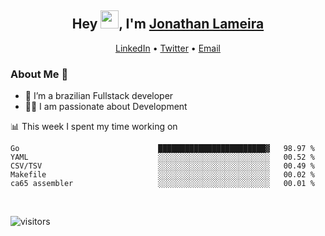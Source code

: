 <h2 align="center">Hey <img src="https://github.com/TheDudeThatCode/TheDudeThatCode/blob/master/Assets/Hi.gif" width="29">, I'm <a href="https://www.linkedin.com/in/jonathanlameira/">Jonathan Lameira</a></h2>
<p align="center">
  <a href="https://www.linkedin.com/in/jonathanlameira/">LinkedIn</a> •
  <a href="https://twitter.com/jlameira">Twitter</a> •
  <a href="mailto:jlameira@gmail.com">Email</a>
</p>

### About Me 🚀
- 🌱  I’m a brazilian Fullstack developer</br>
- 👨‍💻  I am passionate about Development</br>

<!-- ![Jonathan Lameira github stats](https://github-readme-stats.vercel.app/api?username=jlameirameli&show_icons=true&hide_border=true)&nbsp;&nbsp; -->

📊 This week I spent my time working on
<!--START_SECTION:waka-->

```text
Go                               ████████████████████████▓   98.97 %
YAML                             ░░░░░░░░░░░░░░░░░░░░░░░░░   00.52 %
CSV/TSV                          ░░░░░░░░░░░░░░░░░░░░░░░░░   00.49 %
Makefile                         ░░░░░░░░░░░░░░░░░░░░░░░░░   00.02 %
ca65 assembler                   ░░░░░░░░░░░░░░░░░░░░░░░░░   00.01 %
```

<!--END_SECTION:waka-->

<br />

![visitors](https://visitor-badge.laobi.icu/badge?page_id=jlameira.jlameira)
